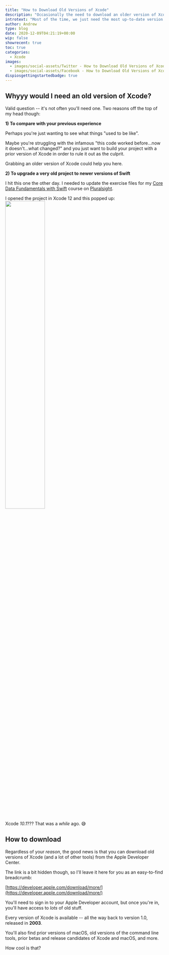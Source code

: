 ```yaml
---
title: "How to Download Old Versions of Xcode"
description: "Occasionally the need to download an older version of Xcode arises. How do you go back in time and get a previous version of the IDE?"
introtext: "Most of the time, we just need the most up-to-date version of Xcode from the App Store. But occasionally we need an older version. So... how do you get past versions of Xcode?"
author: Andrew
type: blog
date: 2020-12-09T04:21:19+00:00
wip: false
showrecent: true
toc: true
categories:
  - Xcode
images:
  - images/social-assets/Twitter - How to Download Old Versions of Xcode.png
  - images/social-assets/Facebook - How to Download Old Versions of Xcode.png
dispiosgettingstartedbadge: true
---
```


## Whyyy would I need an old version of Xcode?
Valid question -- it's not often you'll need one.  Two reasons off the top of my head though:

**1) To compare with your previous experience**

Perhaps you're just wanting to see what things "used to be like".

Maybe you're struggling with the infamous "this code worked before...now it doesn't...what changed?" and you just want to build your project with a prior version of Xcode in order to rule it out as the culprit.

Grabbing an older version of Xcode could help you here.

**2) To upgrade a very old project to newer versions of Swift**

I hit this one the other day. I needed to update the exercise files for my [Core Data Fundamentals with Swift](http://bit.ly/core-data-swift) course on [Pluralsight](http://bit.ly/ps-author-page).

I opened the project in Xcode 12 and this popped up:
<img src="unsupported-version-of-swift.png" width="50%"/>

Xcode *10.1*???  That was a *while* ago. 😅

## How to download
Regardless of your *reason*, the good news is that you can download old versions of Xcode (and a lot of other tools) from the Apple Developer Center.

The link is a bit hidden though, so I'll leave it here for you as an easy-to-find breadcrumb:

[https://developer.apple.com/download/more/](https://developer.apple.com/download/more/)

You'll need to sign in to your Apple Developer account, but once you're in, you'll have access to *lots* of old stuff.

Every version of Xcode is available -- all the way back to version 1.0, released in **2003**.

You'll also find prior versions of macOS, old versions of the command line tools, prior betas and release candidates of Xcode and macOS, and more.

How cool is that?